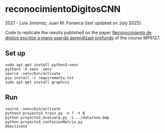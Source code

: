 # reconocimientoDigitosCNN
2021 - Luis Jimenez, Juan M. Fonseca (last updated on July 2025).

Code to replicate the results published on the paper [Reconocimiento de dígitos escritos a mano usando aprendizaje profundo](https://www.academia.edu/40196440/Reconocimiento_de_d%C3%ADgitos_escritos_a_mano_usando_aprendizaje_profundo) of the course MP6127.

## Set up
```
sudo apt-get install python3-venv
python3 -m venv .venv
source .venv/bin/activate
pip install -r requirements.txt
sudo apt-get install graphviz
```

## Run
```
source .venv/bin/activate
python3 proyecto3_train.py -n 7 -t B
python proyecto3_evaluate.py -i ../data/one.bmp
python proyecto3_confusionMatrix.py
deactivate
```
